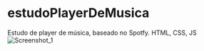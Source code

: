 # estudoPlayerDeMusica
Estudo de player de música, baseado no Spotfy. HTML, CSS, JS
![Screenshot_1](https://user-images.githubusercontent.com/95364468/211558838-72f3007e-e918-46e0-b114-e7ad5df27843.png)
